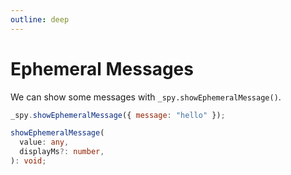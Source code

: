 ```yaml
---
outline: deep
---
```


# Ephemeral Messages

We can show some messages with `_spy.showEphemeralMessage()`.

``` js
_spy.showEphemeralMessage({ message: "hello" });
```

``` ts
showEphemeralMessage(
  value: any,
  displayMs?: number,
): void;
```
